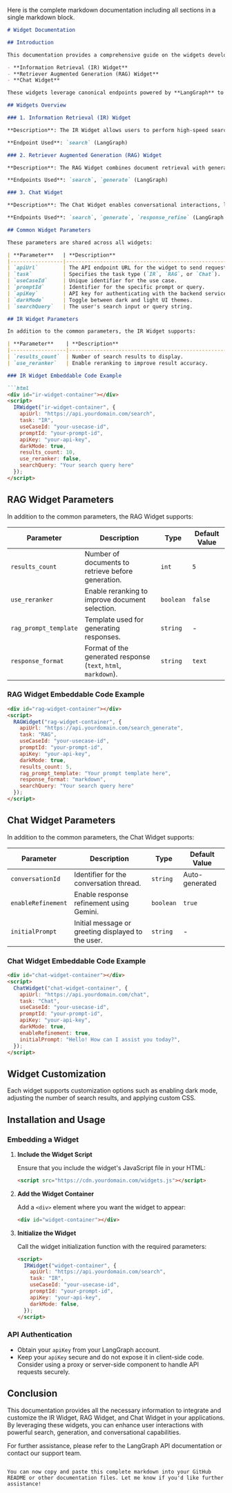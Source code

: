 Here is the complete markdown documentation including all sections in a single markdown block.

```markdown
# Widget Documentation

## Introduction

This documentation provides a comprehensive guide on the widgets developed, including:

- **Information Retrieval (IR) Widget**
- **Retriever Augmented Generation (RAG) Widget**
- **Chat Widget**

These widgets leverage canonical endpoints powered by **LangGraph** to perform tasks such as search, generate, and response refinement using tools like **Gemini**.

## Widgets Overview

### 1. Information Retrieval (IR) Widget

**Description**: The IR Widget allows users to perform high-speed searches across large datasets based on user queries. It utilizes the canonical search endpoint provided by LangGraph for efficient information retrieval.

**Endpoint Used**: `search` (LangGraph)

### 2. Retriever Augmented Generation (RAG) Widget

**Description**: The RAG Widget combines document retrieval with generative AI to produce accurate, contextually relevant responses. It uses both the search and generate capabilities of LangGraph.

**Endpoints Used**: `search`, `generate` (LangGraph)

### 3. Chat Widget

**Description**: The Chat Widget enables conversational interactions, leveraging LangGraph's search, generate, and response refinement functionalities powered by **Gemini**.

**Endpoints Used**: `search`, `generate`, `response_refine` (LangGraph + Gemini)

## Common Widget Parameters

These parameters are shared across all widgets:

| **Parameter**   | **Description**                                                      | **Type**   | **Default Value** |
|-----------------|----------------------------------------------------------------------|------------|-------------------|
| `apiUrl`        | The API endpoint URL for the widget to send requests to.             | `string`   | -                 |
| `task`          | Specifies the task type (`IR`, `RAG`, or `Chat`).                    | `string`   | -                 |
| `useCaseId`     | Unique identifier for the use case.                                  | `string`   | -                 |
| `promptId`      | Identifier for the specific prompt or query.                         | `string`   | -                 |
| `apiKey`        | API key for authenticating with the backend services.                | `string`   | -                 |
| `darkMode`      | Toggle between dark and light UI themes.                             | `boolean`  | `false`           |
| `searchQuery`   | The user's search input or query string.                             | `string`   | -                 |

## IR Widget Parameters

In addition to the common parameters, the IR Widget supports:

| **Parameter**    | **Description**                                                      | **Type**  | **Default Value** |
|------------------|----------------------------------------------------------------------|-----------|-------------------|
| `results_count`  | Number of search results to display.                                 | `int`     | `10`              |
| `use_reranker`   | Enable reranking to improve result accuracy.                         | `boolean` | `false`           |

### IR Widget Embeddable Code Example

```html
<div id="ir-widget-container"></div>
<script>
  IRWidget("ir-widget-container", {
    apiUrl: "https://api.yourdomain.com/search",
    task: "IR",
    useCaseId: "your-usecase-id",
    promptId: "your-prompt-id",
    apiKey: "your-api-key",
    darkMode: true,
    results_count: 10,
    use_reranker: false,
    searchQuery: "Your search query here"
  });
</script>
```

## RAG Widget Parameters

In addition to the common parameters, the RAG Widget supports:

| **Parameter**            | **Description**                                                     | **Type**   | **Default Value** |
|--------------------------|---------------------------------------------------------------------|------------|-------------------|
| `results_count`          | Number of documents to retrieve before generation.                  | `int`      | `5`               |
| `use_reranker`           | Enable reranking to improve document selection.                     | `boolean`  | `false`           |
| `rag_prompt_template`    | Template used for generating responses.                             | `string`   | -                 |
| `response_format`        | Format of the generated response (`text`, `html`, `markdown`).      | `string`   | `text`            |

### RAG Widget Embeddable Code Example

```html
<div id="rag-widget-container"></div>
<script>
  RAGWidget("rag-widget-container", {
    apiUrl: "https://api.yourdomain.com/search_generate",
    task: "RAG",
    useCaseId: "your-usecase-id",
    promptId: "your-prompt-id",
    apiKey: "your-api-key",
    darkMode: true,
    results_count: 5,
    rag_prompt_template: "Your prompt template here",
    response_format: "markdown",
    searchQuery: "Your search query here"
  });
</script>
```

## Chat Widget Parameters

In addition to the common parameters, the Chat Widget supports:

| **Parameter**      | **Description**                                                         | **Type**   | **Default Value**  |
|--------------------|-------------------------------------------------------------------------|------------|--------------------|
| `conversationId`   | Identifier for the conversation thread.                                 | `string`   | Auto-generated     |
| `enableRefinement` | Enable response refinement using Gemini.                                | `boolean`  | `true`             |
| `initialPrompt`    | Initial message or greeting displayed to the user.                      | `string`   | -                  |

### Chat Widget Embeddable Code Example

```html
<div id="chat-widget-container"></div>
<script>
  ChatWidget("chat-widget-container", {
    apiUrl: "https://api.yourdomain.com/chat",
    task: "Chat",
    useCaseId: "your-usecase-id",
    promptId: "your-prompt-id",
    apiKey: "your-api-key",
    darkMode: true,
    enableRefinement: true,
    initialPrompt: "Hello! How can I assist you today?",
  });
</script>
```

## Widget Customization

Each widget supports customization options such as enabling dark mode, adjusting the number of search results, and applying custom CSS.

## Installation and Usage

### Embedding a Widget

1. **Include the Widget Script**

   Ensure that you include the widget's JavaScript file in your HTML:

   ```html
   <script src="https://cdn.yourdomain.com/widgets.js"></script>
   ```

2. **Add the Widget Container**

   Add a `<div>` element where you want the widget to appear:

   ```html
   <div id="widget-container"></div>
   ```

3. **Initialize the Widget**

   Call the widget initialization function with the required parameters:

   ```html
   <script>
     IRWidget("widget-container", {
       apiUrl: "https://api.yourdomain.com/search",
       task: "IR",
       useCaseId: "your-usecase-id",
       promptId: "your-prompt-id",
       apiKey: "your-api-key",
       darkMode: false,
     });
   </script>
   ```

### API Authentication

- Obtain your `apiKey` from your LangGraph account.
- Keep your `apiKey` secure and do not expose it in client-side code. Consider using a proxy or server-side component to handle API requests securely.

## Conclusion

This documentation provides all the necessary information to integrate and customize the IR Widget, RAG Widget, and Chat Widget in your applications. By leveraging these widgets, you can enhance user interactions with powerful search, generation, and conversational capabilities.

For further assistance, please refer to the LangGraph API documentation or contact our support team.
```

You can now copy and paste this complete markdown into your GitHub README or other documentation files. Let me know if you'd like further assistance!
